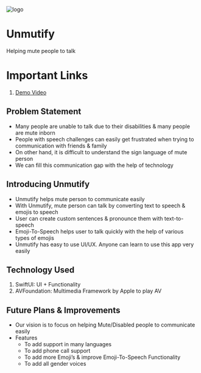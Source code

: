 ![logo](https://user-images.githubusercontent.com/39642060/138568047-a08785c8-ccdb-4afd-8d23-839bd8716156.png)

# Unmutify
Helping mute people to talk

# Important Links
1. [Demo Video](https://youtu.be/hs0nCrzd2AM)

## Problem Statement
- Many people are unable to talk due to their disabilities & many people are mute inborn
- People with speech challenges can easily get frustrated when trying to communication with friends & family
- On other hand, it is difficult to understand the sign language of mute person
- We can fill this communication gap with the help of technology

## Introducing Unmutify
- Unmutify helps mute person to communicate easily
- With Unmutify, mute person can talk by converting text to speech & emojis to speech
- User can create custom sentences & pronounce them with text-to-speech
- Emoji-To-Speech helps user to talk quickly with the help of various types of emojis
- Unmutify has easy to use UI/UX. Anyone can learn to use this app very easily

## Technology Used
1. SwiftUI: UI + Functionality
2. AVFoundation: Multimedia Framework by Apple to play AV

## Future Plans & Improvements
- Our vision is to focus on helping Mute/Disabled people to communicate easily
- Features
    - To add support in many languages
    - To add phone call support
    - To add more Emoji’s & improve Emoji-To-Speech Functionality
    - To add all gender voices
